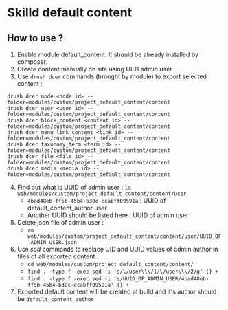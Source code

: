 # Skilld default content

## How to use ?

1. Enable module default_content. It should be already installed by composer.
2. Create content manually on site using UID1 admin user
3. Use `drush dcer` commands (brought by module) to export selected content :
```
drush dcer node <node id> --folder=modules/custom/project_default_content/content
drush dcer user <user id> --folder=modules/custom/project_default_content/content
drush dcer block_content <content id> --folder=modules/custom/project_default_content/content
drush dcer menu_link_content <link id> --folder=modules/custom/project_default_content/content
drush dcer taxonomy_term <term id> --folder=modules/custom/project_default_content/content
drush dcer file <file id> --folder=modules/custom/project_default_content/content
drush dcer media <media id> --folder=modules/custom/project_default_content/content
```
4. Find out what is UUID of admin user : `ls web/modules/custom/project_default_content/content/user`
     - `4bad48eb-ff5b-45b4-b30c-ecabff09591a` : UUID of default_content_author user
     - Another UUID should be listed here  : UUID of admin user
5. Delete json file of admin user : 
     - `rm web/modules/custom/project_default_content/content/user/UUID_OF_ADMIN_USER.json`
6. Use _sed_ commands to replace UID and UUID values of admin author in files of all exported content : 
      - `cd web/modules/custom/project_default_content/content/`
     - `find . -type f -exec sed -i 's/\/user\\\/1/\/user\\\/2/g' {} +`
     - `find . -type f -exec sed -i 's/UUID_OF_ADMIN_USER/4bad48eb-ff5b-45b4-b30c-ecabff09591a' {} +`
7. Exported default content will be created at build and it's author should be `default_content_author`

